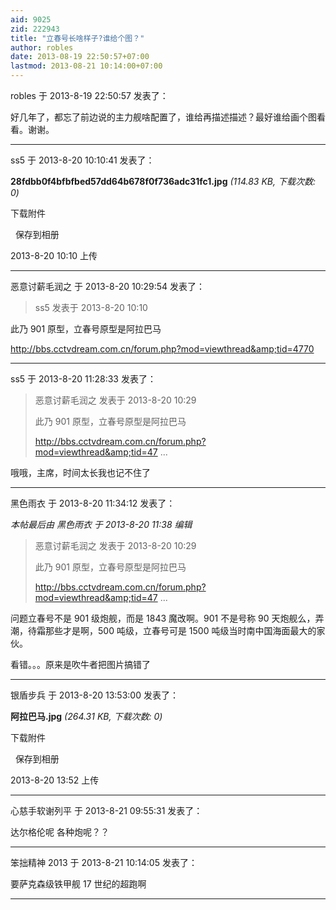 ```yaml
---
aid: 9025
zid: 222943
title: "立春号长啥样子?谁给个图？"
author: robles
date: 2013-08-19 22:50:57+07:00
lastmod: 2013-08-21 10:14:00+07:00
---
```


robles 于 2013-8-19 22:50:57 发表了：

好几年了，都忘了前边说的主力舰啥配置了，谁给再描述描述？最好谁给画个图看看。谢谢。

---

ss5 于 2013-8-20 10:10:41 发表了：

**28fdbb0f4bfbfbed57dd64b678f0f736adc31fc1.jpg** _(114.83 KB, 下载次数: 0)_

下载附件

&nbsp;
保存到相册

2013-8-20 10:10 上传

---

恶意讨薪毛润之 于 2013-8-20 10:29:54 发表了：

> ss5 发表于 2013-8-20 10:10

此乃 901 原型，立春号原型是阿拉巴马

http://bbs.cctvdream.com.cn/forum.php?mod=viewthread&amp;tid=4770

---

ss5 于 2013-8-20 11:28:33 发表了：

> 恶意讨薪毛润之 发表于 2013-8-20 10:29
>
> 此乃 901 原型，立春号原型是阿拉巴马
>
> http://bbs.cctvdream.com.cn/forum.php?mod=viewthread&amp;tid=47 ...

哦哦，主席，时间太长我也记不住了

---

黑色雨衣 于 2013-8-20 11:34:12 发表了：

_本帖最后由 黑色雨衣 于 2013-8-20 11:38 编辑_

> 恶意讨薪毛润之 发表于 2013-8-20 10:29
>
> 此乃 901 原型，立春号原型是阿拉巴马
>
> http://bbs.cctvdream.com.cn/forum.php?mod=viewthread&amp;tid=47
> ...

问题立春号不是 901 级炮舰，而是 1843 魔改啊。901 不是号称 90 天炮舰么，弄潮，待霜那些才是啊，500 吨级，立春号可是 1500 吨级当时南中国海面最大的家伙。

看错。。。原来是吹牛者把图片搞错了

---

银盾步兵 于 2013-8-20 13:53:00 发表了：

**阿拉巴马.jpg** _(264.31 KB, 下载次数: 0)_

下载附件

&nbsp;
保存到相册

2013-8-20 13:52 上传

---

心慈手软谢列平 于 2013-8-21 09:55:31 发表了：

达尔格伦呢 各种炮呢？？

---

笨拙精神 2013 于 2013-8-21 10:14:05 发表了：

要萨克森级铁甲舰 17 世纪的超跑啊

---
